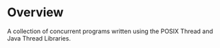 # Overview

A collection of concurrent programs written using the POSIX Thread and Java
Thread Libraries.
